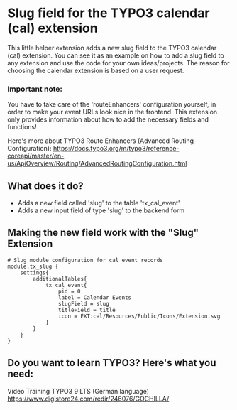 # Slug field for the TYPO3 calendar (cal) extension
This little helper extension adds a new slug field to the TYPO3 calendar (cal) extension. You can see it as an example on how to add a slug field to any extension and use the code for your own ideas/projects. The reason for choosing the calendar extension is based on a user request.

### Important note:
You have to take care of the 'routeEnhancers' configuration yourself, in order to make your event URLs look nice in the frontend. This extension only provides information about how to add the necessary fields and functions!

Here's more about TYPO3 Route Enhancers (Advanced Routing Configuration):
https://docs.typo3.org/m/typo3/reference-coreapi/master/en-us/ApiOverview/Routing/AdvancedRoutingConfiguration.html

## What does it do?
- Adds a new field called 'slug' to the table 'tx_cal_event'
- Adds a new input field of type 'slug' to the backend form

## Making the new field work with the "Slug" Extension
```
# Slug module configuration for cal event records
module.tx_slug {
    settings{
        additionalTables{
            tx_cal_event{
                pid = 0
                label = Calendar Events
                slugField = slug
                titleField = title
                icon = EXT:cal/Resources/Public/Icons/Extension.svg
            }
        }
    }
}
```

## Do you want to learn TYPO3? Here's what you need:
Video Training TYPO3 9 LTS (German language) https://www.digistore24.com/redir/246076/GOCHILLA/
